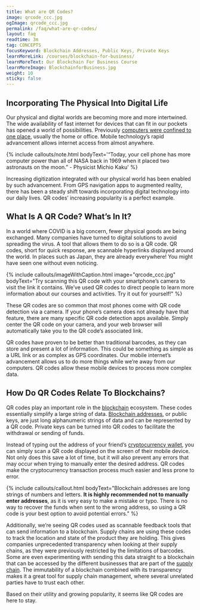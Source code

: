 ```yaml
---
title: What are QR Codes?
image: qrcode_ccc.jpg
ogImage: qrcode_ccc.jpg
permalink: /faq/what-are-qr-codes/
layout: faq
readtime: 3m
tag: CONCEPTS
focusKeyword: Blockchain Addresses, Public Keys, Private Keys
learnMoreLink: /courses/blockchain-for-business/
learnMoreText: Our Blockchain For Business Course
learnMoreImage: BlockchainforBusiness.jpg
weight: 10
sticky: false
---
```

<h2>Incorporating The Physical Into Digital Life</h2>
<span>Our physical and digital worlds are becoming more and more intertwined. The wide availability of fast internet for devices that can fit in our pockets has opened a world of possibilities. Previously <a href="/faq/decentralized-computing/" target="_blank">computers were confined to one place</a>, usually the home or office. Mobile technology’s rapid advancement allows internet access from almost anywhere.</span>

{% include callouts/note.html
	bodyText='“Today, your cell phone has more computer power than all of NASA back in 1969 when it placed two astronauts on the moon.” - Physicist Michio Kaku'
%}

<span>Increasing digitization integrated with our physical world has been enabled by such advancement. From GPS navigation apps to augmented reality, there has been a steady shift towards incorporating digital technology into our daily lives. QR codes’ increasing popularity is a perfect example.</span>

<h2>What Is A QR Code? What’s In It?</h2>
<span>In a world where COVID is a big concern, fewer physical goods are being exchanged. Many companies have turned to digital solutions to avoid spreading the virus. A tool that allows them to do so is a QR code. QR codes, short for quick response, are scannable hyperlinks displayed around the world. In places such as Japan, they are already everywhere! You might have seen one without even noticing.</span>

{% include callouts/imageWithCaption.html 
    image="qrcode_ccc.jpg"
    bodyText="Try scanning this QR code with your smartphone’s camera to visit the link it contains. We’ve used QR codes to direct people to learn more information about our courses and activities. Try it out for yourself!"
%}

<span>These QR codes are so common that most phones come with QR code detection via a camera. If your phone’s camera does not already have that feature, there are many specific QR code detection apps available. Simply center the QR code on your camera, and your web browser will automatically take you to the QR code’s associated link.</span>

<span>QR codes have proven to be better than traditional barcodes, as they can store and present a lot of information. This could be something as simple as a URL link or as complex as GPS coordinates. Our mobile internet’s advancement allows us to do more things while we’re away from our computers. QR codes allow these mobile devices to process more complex data.</span>

<h2>How Do QR Codes Relate To Blockchains?</h2>
<span>QR codes play an important role in the <a href="/faq/what-is-blockchain/" target="_blank">blockchain</a> ecosystem. These codes essentially simplify a large string of data. 
<a href="https://www.youtube.com/watch?v=L3nBa7aR3BA&list=PLVmd1I9lPns-xZJ_jBotqiQdfAxGD8_lz&index=9" target="_blank">Blockchain addresses</a>, or public keys, are just long alphanumeric strings of data and can be represented by a QR code. Private keys can be turned into QR codes to facilitate the withdrawal or sending of funds.</span>

<span>Instead of typing out the address of your friend’s <a href="https://www.youtube.com/watch?v=_xDvGdkyJQs&list=PLVmd1I9lPns-xZJ_jBotqiQdfAxGD8_lz&index=10" target="_blank">cryptocurrency wallet</a>, you can simply scan a QR code displayed on the screen of their mobile device. Not only does this save a lot of time, but it will also prevent any errors that may occur when trying to manually enter the desired address. QR codes make the cryptocurrency transaction process much easier and less prone to error.</span>

{% include callouts/callout.html
    bodyText="Blockchain addresses are long strings of numbers and letters. <b>It is highly recommended not to manually enter addresses</b>, as it is very easy to make a mistake or typo. There is no way to recover the funds when sent to the wrong address, so using a QR code is your best option to avoid potential errors."
%}

<span>Additionally, we’re seeing QR codes used as scannable feedback tools that can send information to a blockchain. Supply chains are using these codes to track the location and state of the product they are holding. This gives companies unprecedented transparency when looking at their supply chains, as they were previously restricted by the limitations of barcodes. Some are even experimenting with sending this data straight to a blockchain that can be accessed by the different businesses that are part of the <a href="/courses/blockchain-for-business/3/supply-chain-and-blockchain/" target="_blank">supply chain</a>. The immutability of a blockchain combined with its transparency makes it a great tool for supply chain management, where several unrelated parties have to trust each other.</span>

<span>Based on their utility and growing popularity, it seems like QR codes are here to stay.</span>
